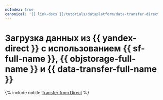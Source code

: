 ```yaml
---
noIndex: true
canonical: '{{ link-docs }}/tutorials/dataplatform/data-transfer-direct-to-mch'
---
```


# Загрузка данных из {{ yandex-direct }} с использованием {{ sf-full-name }}, {{ objstorage-full-name }} и {{ data-transfer-full-name }}

{% include notitle [Transfer from Direct](../../_tutorials/dataplatform/ya-direct-mch-migration.md) %}
